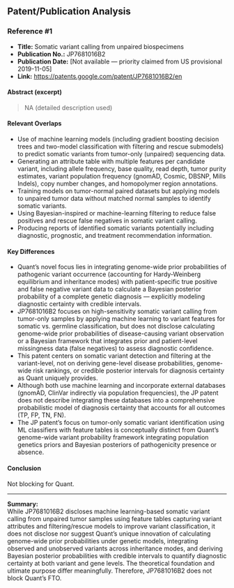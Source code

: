 ## Patent/Publication Analysis

### Reference #1

- **Title:** Somatic variant calling from unpaired biospecimens
- **Publication No.:** JP7681016B2
- **Publication Date:** [Not available — priority claimed from US provisional 2019-11-05]
- **Link:** https://patents.google.com/patent/JP7681016B2/en

#### Abstract (excerpt)

> NA (detailed description used)

#### Relevant Overlaps

- Use of machine learning models (including gradient boosting decision trees and two-model classification with filtering and rescue submodels) to predict somatic variants from tumor-only (unpaired) sequencing data.
- Generating an attribute table with multiple features per candidate variant, including allele frequency, base quality, read depth, tumor purity estimates, variant population frequency (gnomAD, Cosmic, DBSNP, Mills Indels), copy number changes, and homopolymer region annotations.
- Training models on tumor-normal paired datasets but applying models to unpaired tumor data without matched normal samples to identify somatic variants.
- Using Bayesian-inspired or machine-learning filtering to reduce false positives and rescue false negatives in somatic variant calling.
- Producing reports of identified somatic variants potentially including diagnostic, prognostic, and treatment recommendation information.

#### Key Differences

- Quant’s novel focus lies in integrating genome-wide prior probabilities of pathogenic variant occurrence (accounting for Hardy-Weinberg equilibrium and inheritance modes) with patient-specific true positive and false negative variant data to calculate a Bayesian posterior probability of a complete genetic diagnosis — explicitly modeling diagnostic certainty with credible intervals.
- JP7681016B2 focuses on high-sensitivity somatic variant calling from tumor-only samples by applying machine learning to variant features for somatic vs. germline classification, but does not disclose calculating genome-wide prior probabilities of disease-causing variant observation or a Bayesian framework that integrates prior and patient-level missingness data (false negatives) to assess diagnostic confidence.
- This patent centers on somatic variant detection and filtering at the variant-level, not on deriving gene-level disease probabilities, genome-wide risk rankings, or credible posterior intervals for diagnosis certainty as Quant uniquely provides.
- Although both use machine learning and incorporate external databases (gnomAD, ClinVar indirectly via population frequencies), the JP patent does not describe integrating these databases into a comprehensive probabilistic model of diagnosis certainty that accounts for all outcomes (TP, FP, TN, FN).
- The JP patent’s focus on tumor-only somatic variant identification using ML classifiers with feature tables is conceptually distinct from Quant’s genome-wide variant probability framework integrating population genetics priors and Bayesian posteriors of pathogenicity presence or absence.

#### Conclusion

Not blocking for Quant.

---

**Summary:**  
While JP7681016B2 discloses machine learning-based somatic variant calling from unpaired tumor samples using feature tables capturing variant attributes and filtering/rescue models to improve variant classification, it does not disclose nor suggest Quant’s unique innovation of calculating genome-wide prior probabilities under genetic models, integrating observed and unobserved variants across inheritance modes, and deriving Bayesian posterior probabilities with credible intervals to quantify diagnostic certainty at both variant and gene levels. The theoretical foundation and ultimate purpose differ meaningfully. Therefore, JP7681016B2 does not block Quant’s FTO.
